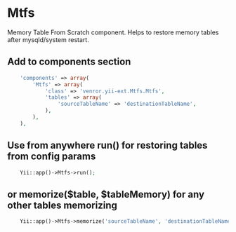 Mtfs
=============
Memory Table From Scratch component. Helps to restore memory tables after mysqld/system restart.
## Add to components section
```php
    'components' => array(
        'Mtfs' => array(
            'class' => 'venror.yii-ext.Mtfs.Mtfs',
            'tables' => array(
                'sourceTableName' => 'destinationTableName',
            ),
        ),
    ),
```
## Use from anywhere run() for restoring tables from config params
```php
    Yii::app()->Mtfs->run();
```

## or memorize($table, $tableMemory) for any other tables memorizing
```php
    Yii::app()->Mtfs->memorize('sourceTableName', 'destinationTableName');

